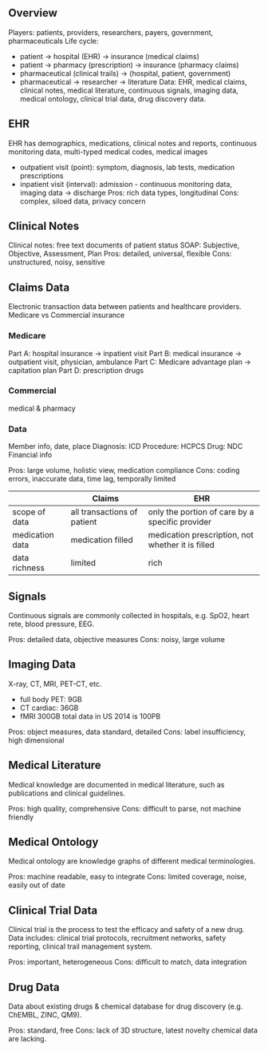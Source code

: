 ## Overview
Players: patients, providers, researchers, payers, government, pharmaceuticals
Life cycle: 
- patient -> hospital (EHR) -> insurance (medical claims)
- patient -> pharmacy (prescription) -> insurance (pharmacy claims)
- pharmaceutical (clinical trails) -> (hospital, patient, government)
- pharmaceutical -> researcher -> literature
Data: EHR, medical claims, clinical notes, medical literature, continuous signals, imaging data, medical ontology, clinical trial data, drug discovery data.
## EHR
EHR has demographics, medications, clinical notes and reports, continuous monitoring data, multi-typed medical codes, medical images
- outpatient visit (point): symptom, diagnosis, lab tests, medication prescriptions
- inpatient visit (interval): admission - continuous monitoring data, imaging data -> discharge
Pros: rich data types, longitudinal
Cons: complex, siloed data, privacy concern

## Clinical Notes
Clinical notes: free text documents of patient status
SOAP: Subjective, Objective, Assessment, Plan
Pros: detailed, universal, flexible
Cons: unstructured, noisy, sensitive

## Claims Data
Electronic transaction data between patients and healthcare providers.
Medicare vs Commercial insurance
### Medicare
Part A: hospital insurance -> inpatient visit
Part B: medical insurance -> outpatient visit, physician, ambulance
Part C: Medicare advantage plan -> capitation plan
Part D: prescription drugs
### Commercial 
medical & pharmacy

### Data
Member info, date, place
Diagnosis: ICD
Procedure: HCPCS
Drug: NDC
Financial info

Pros: large volume, holistic view, medication compliance
Cons: coding errors, inaccurate data, time lag, temporally limited

|                 | Claims                      | EHR                                               |
| --------------- | --------------------------- | ------------------------------------------------- |
| scope of data   | all transactions of patient | only the portion of care by a specific provider   |
| medication data | medication filled           | medication prescription, not whether it is filled |
| data richness   | limited                     | rich                                              |
## Signals
Continuous signals are commonly collected in hospitals, e.g. SpO2, heart rete, blood pressure, EEG.

Pros: detailed data, objective measures
Cons: noisy, large volume

## Imaging Data
X-ray, CT, MRI, PET-CT, etc.
- full body PET: 9GB
- CT cardiac: 36GB
- fMRI 300GB
total data in US 2014 is 100PB

Pros: object measures, data standard, detailed
Cons: label insufficiency, high dimensional

## Medical Literature
Medical knowledge are documented in medical literature, such as publications and clinical guidelines.

Pros: high quality, comprehensive
Cons: difficult to parse, not machine friendly

## Medical Ontology
Medical ontology are knowledge graphs of different medical terminologies.

Pros: machine readable, easy to integrate
Cons: limited coverage, noise, easily out of date

## Clinical Trial Data
Clinical trial is the process to test the efficacy and safety of a new drug. Data includes: clinical trial protocols, recruitment networks, safety reporting, clinical trail management system. 

Pros: important, heterogeneous
Cons: difficult to match, data integration

## Drug Data
Data about existing drugs & chemical database for drug discovery (e.g. ChEMBL, ZINC, QM9).

Pros: standard, free
Cons: lack of 3D structure, latest novelty chemical data are lacking.



